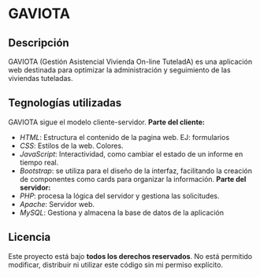 # GAVIOTA
## Descripción
GAVIOTA (Gestión Asistencial Vivienda On-line TuteladA) es una aplicación web destinada para optimizar la administración y seguimiento de las viviendas tuteladas. 
## Tegnologías utilizadas
GAVIOTA sigue el modelo cliente-servidor.
  **Parte del cliente:**
- *HTML*: Estructura el contenido de la pagina web. EJ: formularios
- *CSS*: Estilos de la web. Colores.
- *JavaScript*: Interactividad, como cambiar el estado de un informe en tiempo real.
- *Bootstrap*: se utiliza para el diseño de la interfaz, facilitando la creación de componentes como cards para organizar la información.
  **Parte del servidor:**
- *PHP*: procesa la lógica del servidor y gestiona las solicitudes.
- *Apache*: Servidor web.
- *MySQL*: Gestiona y almacena la base de datos de la aplicación


## Licencia
Este proyecto está bajo **todos los derechos reservados**.
No está permitido modificar, distribuir ni utilizar este código sin mi permiso explícito.





